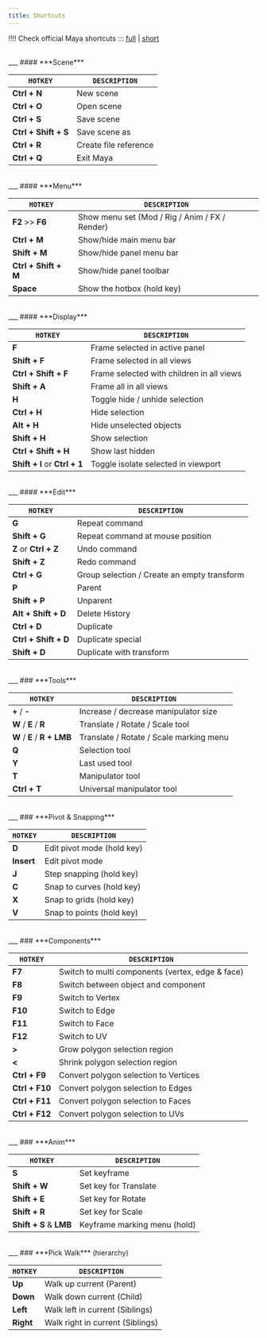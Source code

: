 ```yaml
---
title: Shortcuts
---
```


!!!! Check official Maya shortcuts ::: [full](https://knowledge.autodesk.com/support/maya/learn-explore/caas/CloudHelp/cloudhelp/2020/ENU/Maya-KeyboardShortcuts/files/GUID-840DB5D4-05DB-4340-9A59-D2C7B2343EA4-htm.html) | [short](https://www.autodesk.com/shortcuts/maya)

<br>
___
#### ***Scene***

| `HOTKEY` | `DESCRIPTION`
| -------- | -----------
| **Ctrl + N** | New scene
| **Ctrl + O** | Open scene
| **Ctrl + S** | Save scene
| **Ctrl + Shift + S** | Save scene as
| **Ctrl + R** | Create file reference
| **Ctrl + Q** | Exit Maya

<br>
___
#### ***Menu***

| `HOTKEY` | `DESCRIPTION`
| -------- | -----------
| **F2** >> **F6** | Show menu set (Mod / Rig / Anim / FX / Render)
| **Ctrl + M** | Show/hide main menu bar
| **Shift + M** | Show/hide panel menu bar
| **Ctrl + Shift + M** | Show/hide panel toolbar
| **Space** | Show the hotbox (hold key)

<br>
___
#### ***Display***

| `HOTKEY` | `DESCRIPTION`
| -------- | -----------
| **F** | Frame selected in active panel
| **Shift + F** | Frame selected in all views
| **Ctrl + Shift + F** | Frame selected with children in all views
| **Shift + A** | Frame all in all views
| **H** | Toggle hide / unhide selection
| **Ctrl + H** | Hide selection
| **Alt + H** | Hide unselected objects
| **Shift + H** | Show selection
| **Ctrl + Shift + H** | Show last hidden
| **Shift + I** or **Ctrl + 1** | Toggle isolate selected in viewport

<br>
___
#### ***Edit***

| `HOTKEY` | `DESCRIPTION`
| -------- | -----------
| **G** | Repeat command
| **Shift + G** | Repeat command at mouse position
| **Z** or **Ctrl + Z** | Undo command
| **Shift + Z** | Redo command
| **Ctrl + G** | Group selection / Create an empty transform
| **P** | Parent
| **Shift + P** | Unparent
| **Alt + Shift + D** | Delete History
| **Ctrl + D** | Duplicate
| **Ctrl + Shift + D** | Duplicate special
| **Shift + D** | Duplicate with transform

<br>
___
### ***Tools***

| `HOTKEY` | `DESCRIPTION`
| -------- | -----------
| **+** / **-** | Increase / decrease manipulator size
| **W** / **E** / **R** | Translate / Rotate / Scale tool
| **W** / **E** / **R + LMB** | Translate / Rotate / Scale marking menu
| **Q** | Selection tool
| **Y** | Last used tool
| **T** | Manipulator tool
| **Ctrl + T** | Universal manipulator tool

<br>
___
### ***Pivot & Snapping***

| `HOTKEY` | `DESCRIPTION`
| -------- | -----------
| **D** | Edit pivot mode (hold key)
| **Insert** | Edit pivot mode
| **J** | Step snapping (hold key)
| **C** | Snap to curves (hold key)
| **X** | Snap to grids (hold key)
| **V** | Snap to points (hold key)

<br>
___
### ***Components***

| `HOTKEY` | `DESCRIPTION`
| -------- | -----------
| **F7** | Switch to multi components (vertex, edge & face)
| **F8** | Switch between object and component 
| **F9** | Switch to Vertex
| **F10** | Switch to Edge
| **F11** | Switch to Face
| **F12** | Switch to UV
| **>** | Grow polygon selection region
| **<** | Shrink polygon selection region
| **Ctrl + F9** | Convert polygon selection to Vertices
| **Ctrl + F10** | Convert polygon selection to Edges
| **Ctrl + F11** | Convert polygon selection to Faces
| **Ctrl + F12** | Convert polygon selection to UVs

<br>
___
### ***Anim***

| `HOTKEY` | `DESCRIPTION`
| -------- | -----------
| **S** | Set keyframe
| **Shift + W** | Set key for Translate
| **Shift + E** | Set key for Rotate
| **Shift + R** | Set key for Scale
| **Shift + S** & **LMB** | Keyframe marking menu (hold)

<br>
___
### ***Pick Walk*** (hierarchy)

| `HOTKEY` | `DESCRIPTION`
| -------- | -----------
| **Up** | Walk up current (Parent)
| **Down** | Walk down current (Child)
| **Left** | Walk left in current (Siblings)
| **Right** | Walk right in current (Siblings)
